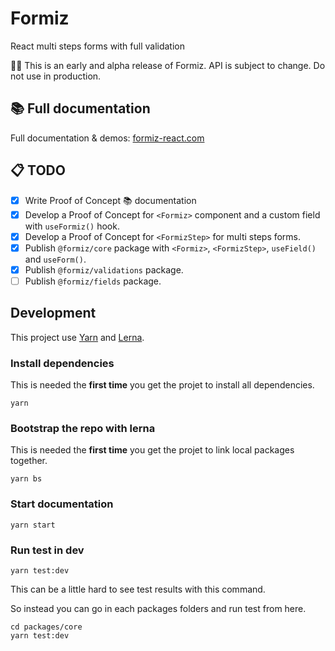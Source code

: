 # Formiz
React multi steps forms with full validation

👩‍🔬 This is an early and alpha release of Formiz. API is subject to change. Do not use in production.

## 📚 Full documentation

Full documentation & demos: [formiz-react.com](https://formiz-react.com)

## 📋 TODO

- [x] Write Proof of Concept 📚 documentation
- [x] Develop a Proof of Concept for `<Formiz>` component and a custom field with `useFormiz()` hook.
- [x] Develop a Proof of Concept for `<FormizStep>` for multi steps forms.
- [x] Publish `@formiz/core` package with `<Formiz>`, `<FormizStep>`, `useField()` and `useForm()`.
- [x] Publish `@formiz/validations` package.
- [ ] Publish `@formiz/fields` package.

## Development

This project use [Yarn](https://yarnpkg.com) and [Lerna](https://lerna.js.org/).

### Install dependencies

This is needed the **first time** you get the projet to install all dependencies.

```
yarn
```

### Bootstrap the repo with lerna

This is needed the **first time** you get the projet to link local packages together.

```
yarn bs
```

### Start documentation

```
yarn start
```

### Run test in dev

```
yarn test:dev
```

This can be a little hard to see test results with this command.

So instead you can go in each packages folders and run test from here.

```
cd packages/core
yarn test:dev
```